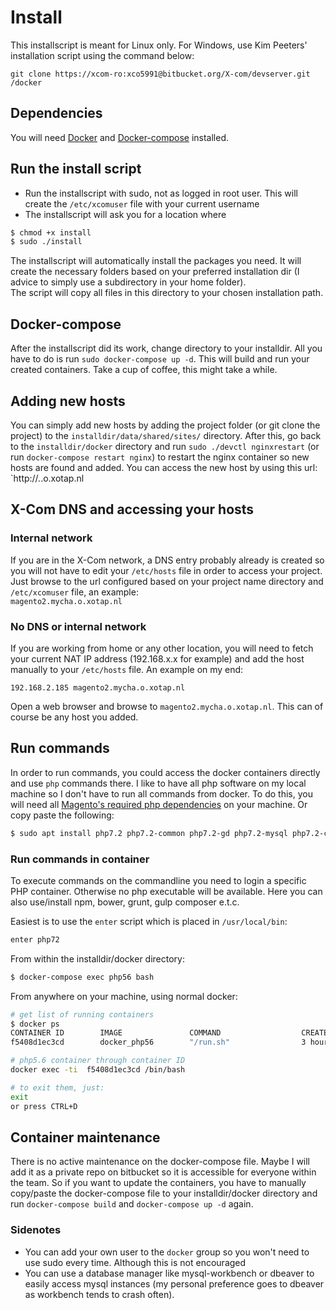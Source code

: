 # Install
This installscript is meant for Linux only. For Windows, use Kim Peeters' installation script using the command below:
```
git clone https://xcom-ro:xco5991@bitbucket.org/X-com/devserver.git /docker
```
## Dependencies
You will need [Docker](https://docs.docker.com/install/) and [Docker-compose](https://docs.docker.com/compose/install/) installed.

## Run the install script
* Run the installscript with sudo, not as logged in root user. This will create the `/etc/xcomuser` file with your current username
* The installscript will ask you for a location where 
```bash
$ chmod +x install
$ sudo ./install
```
The installscript will automatically install the packages you need. It will create the necessary folders based on your preferred installation dir (I advice to simply use a subdirectory in your home folder).  
The script will copy all files in this directory to your chosen installation path.

## Docker-compose
After the installscript did its work, change directory to your installdir. All you have to do is run `sudo docker-compose up -d`. This will build and run your created containers. Take a cup of coffee, this might take a while.

## Adding new hosts
You can simply add new hosts by adding the project folder (or git clone the project) to the `installdir/data/shared/sites/` directory. After this, go back to the `installdir/docker` directory and run `sudo ./devctl nginxrestart` (or run `docker-compose restart nginx`) to restart the nginx container so new hosts are found and added. You can access the new host by using this url: `http://<host>.<xcomuser>.o.xotap.nl

## X-Com DNS and accessing your hosts
### Internal network
If you are in the X-Com network, a DNS entry probably already is created so you will not have to edit your `/etc/hosts` file in order to access your project. Just browse to the url configured based on your project name directory and `/etc/xcomuser` file, an example:  
`magento2.mycha.o.xotap.nl`

### No DNS or internal network
If you are working from home or any other location, you will need to fetch your current NAT IP address (192.168.x.x for example) and add the host manually to your `/etc/hosts` file. An example on my end:
```
192.168.2.185 magento2.mycha.o.xotap.nl
```
Open a web browser and browse to `magento2.mycha.o.xotap.nl`. This can of course be any host you added.

## Run commands
In order to run commands, you could access the docker containers directly and use `php` commands there. I like to have all php software on my local machine so I don't have to run all commands from docker. To do this, you will need all [Magento's required php dependencies](https://devdocs.magento.com/guides/v2.3/install-gde/system-requirements-tech.html#required-php-extensions) on your machine.
Or copy paste the following:
```bash
$ sudo apt install php7.2 php7.2-common php7.2-gd php7.2-mysql php7.2-curl php7.2-intl php7.2-xsl php7.2-mbstring php7.2-zip php7.2-bcmath php7.2-iconv php7.2-soap phpunit
```


### Run commands in container
To execute commands on the commandline you need to login a specific PHP container. Otherwise no php executable will be available. Here you can also use/install npm, bower, grunt, gulp composer e.t.c.

Easiest is to use the `enter` script which is placed in `/usr/local/bin`:
```bash
enter php72
```

From within the installdir/docker directory:

```bash
$ docker-compose exec php56 bash
```
From anywhere on your machine, using normal docker:
```bash
# get list of running containers
$ docker ps
CONTAINER ID        IMAGE               COMMAND                  CREATED             STATUS              PORTS               NAMES
f5408d1ec3cd        docker_php56        "/run.sh"                3 hours ago         Up 3 hours                              docker_php56_1

# php5.6 container through container ID
docker exec -ti  f5408d1ec3cd /bin/bash

# to exit them, just:
exit
or press CTRL+D
```

## Container maintenance
There is no active maintenance on the docker-compose file. Maybe I will add it as a private repo on bitbucket so it is accessible for everyone within the team. So if you want to update the containers, you have to manually copy/paste the docker-compose file to your installdir/docker directory and run `docker-compose build` and `docker-compose up -d` again.

### Sidenotes
- You can add your own user to the `docker` group so you won't need to use sudo every time. Although this is not encouraged
- You can use a database manager like mysql-workbench or dbeaver to easily access mysql instances (my personal preference goes to dbeaver as workbench tends to crash often).


